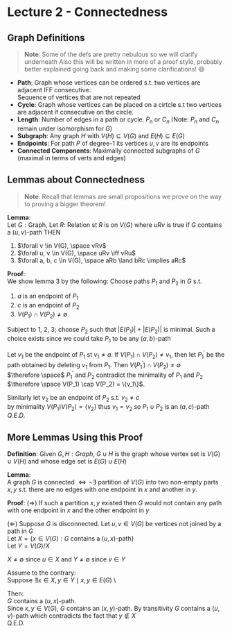 # Lecture 2 - Connectedness

## Graph Definitions

> **Note**: Some of the defs are pretty nebulous so we will clarify underneath
> Also this will be written in more of a proof style, probably better explained
> going back and making some clarifications! :smile:

- **Path**: Graph whose vertices can be ordered s.t. two vertices are adjacent IFF consecutive.\
Sequence of vertices that are not repeated
- **Cycle**: Graph whose vertices can be placed on a cirtcle s.t two vertices are adjacent if consecutive on the circle.
- **Length**: Number of edges in a path or cycle. $P_n$ or $C_n$ (Note: $P_n$ and $C_n$ remain under isomorphism for $G$)
- **Subgraph**: Any graph $H$ with $V(H) \subseteq V(G)$ and $E(H) \subseteq E(G)$ 
- **Endpoints**: For path $P$ of degree-1 its vertices $u,v$ are its endpoints
- **Connected Components**: Maximally connected subgraphs of $G$ (maximal in terms of verts and edges)

## Lemmas about Connectedness 

> **Note**: Recall that lemmas are small propositions we prove on the way to proving a bigger theorem!

**Lemma**: \
Let $G : \text{Graph}$, Let $R :$ Relation  st $R$ is on $V(G)$ 
where $uRv$ is true if $G$ contains a $(u, v)$-path
THEN
1. $\forall v \in V(G), \space vRv$
2. $\forall u, v \in V(G), \space uRv \iff vRu$
3. $\forall a, b, c \in V(G), \space aRb \land bRc \implies aRc$

**Proof**: \
We show lemma 3 by the following: Choose paths $P_1$ and $P_2$ in $G$ s.t.
1. $a$ is an endpoint of $P_1$ 
2. $c$ is an endpoint of $P_2$ 
3. $V(P_1) \cap V(P_2) \neq \emptyset$ 

Subject to 1, 2, 3; choose $P_2$ such that $|E(P_1)| + |E(P_2)|$ is minimal.
Such a choice exists since we could take $P_1$ to be any $(a, b)$-path

Let $v_1$ be the endpoint of $P_1$ st $v_1 \neq a$. If $V(P_1) \cap V(P_2) \neq {v_1}$,
then let $P^{\prime}_{1}$ be the path obtained by deleting $v_1$ from $P_1$.
Then $V(P^\prime_1) \cap V(P_2) \neq \emptyset$ \
$\therefore \space$ 
$P^\prime_1$ and $P_2$ contradict the minimality of $P_1$ and $P_2$ \
$\therefore \space V(P_1) \cap V(P_2) = \{v_1\}$.

Similarly let $v_2$ be an endpoint of $P_2$ s.t. $v_2 \neq c$ \
by minimality $V(P_1) V(P_2) = \{v_2\}$ thus $v_1 = v_2$ so $P_1 \cup P_2$ is an $(a,c)$-path \
$Q.E.D.$

## More Lemmas Using this Proof

**Definition**:
Given $G, H : Graph$, $G \cup H$ is the graph whose vertex set is $V(G) \cup V(H)$ and
whose edge set is $E(G) \cup E(H)$ 

**Lemma**:  
A graph $G$ is connected $\iff \lnot \exists$ partition of $V(G)$ into two non-empty parts $x, y$ s.t.
there are no edges with one endpoint in $x$ and another in $y$.

**Proof**: ($\Rightarrow$) If such a partition $x, y$ existed then $G$ would not contain any
path with one endpoint in $x$ and the other endpoint in $y$

($\Leftarrow$) Suppose $G$ is disconnected. Let $u,v \in V(G)$ be vertices not joined by a path in $G$ \
Let $X = \{x \in V(G) : G \text{ contains a } (u, x)\text{-path} \}$ \
Let $Y = V(G)/X$

$X \neq \emptyset$ since $u \in X$ and $Y \neq \emptyset$ since $v \in Y$

Assume to the contrary: \
Suppose $\exists x \in X, y \in Y \mid x,y \in E(G)$ \

Then: \
$G$ contains a $(u,x)$-path. \
Since  $x,y \in V(G)$, $G$ contains an $(x,y)$-path. By transitivity $G$ contains a $(u,v)$-path
which contradicts the fact that $y \notin X$ \
$\text{Q.E.D.}$ 


